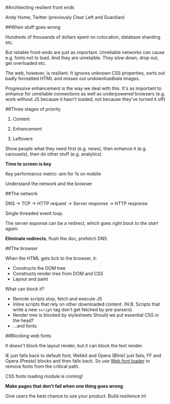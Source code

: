 #Architecting resilient front ends

Andy Hume, Twitter (previously Clear Left and Guardian)

##When stuff goes wrong

Hundreds of thousands of dollars spent on colocation, database sharding etc.

But reliable front-ends are just as important. Unreliable networks can cause e.g. fonts not to load. And they are unrelaible. They slow down, drop out, get overloaded etc.

The web, however, is resilient. It ignores unknown CSS properties, sorts out badly formatted HTML and misses out undownloadbale images.

Progressive enhancement is the way we deal with this. It's as important to enhance for unreliable connections as well as underpowered browsers (e.g. work without JS because it hasn't loaded, not because they've turned it off)

##Three stages of priority

1. Content

2. Enhancement

3. Leftovers

Show people what they need first (e.g. news), then enhance it (e.g. carousels), then do other stuff (e.g. analytics)

**Time to screen is key**

Key performance metric: aim for 1s on mobile

Understand the network and the browser

##The network

DNS -> TCP -> HTTP request -> Server response -> HTTP response

Single threaded event loop.

The server esponse can be a redirect, which goes _right back to the start again_.

**Eliminate redirects**, flush the doc, prefetch DNS

##The browser

When the HTML gets bck to the browser, it:

* Constructs the DOM tree
* Constructs render tree from DOM and CSS
* Layout and paint

What can block it?

* Remote scripts stop, fetch and execute JS
* Inline scripts that rely on other downloaded content.
  (N.B. Scripts that write a new `script` tag don't get fetched by pre-parsers)
* Render tree is blocked by stylesheets
  Should we put essential CSS in the head?
* ...and fonts

##Blocking web fonts

It doesn't block the layout render, but it can block the text render.

IE just falls back to default font; Webkit and Opera (Blink) just fails; FF and Opera (Presto) blocks and then falls back. So use [Web font loader](https://github.com/typekit/webfontloader) to remove fonts from the critical path.

CSS fonts loading module is coming!

**Make pages that don't fail when one thing goes wrong**

Give users the best chance to use your product. Build resilience in!





